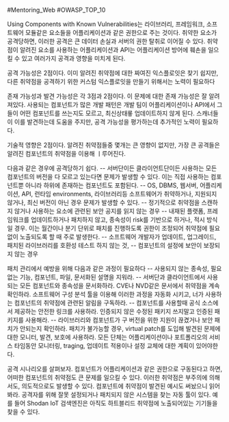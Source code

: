 #Mentoring_Web #OWASP_TOP_10

Using Components with Known Vulnerabilities는 라이브러리, 프레임워크, 소프트웨어 모듈같은 요소들을 어플리케이션과 같은 권한으로 주는 것이다. 취약한 요소가 공격당하면, 이러한 공격은 큰 데이터 손실과 서버의 권한 탈취로 이어질 수 있다. 취약점이 알려진 요소를 사용하는 어플리케이션과 API는 어플리케이션 방어에 훼손을 일으킬 수 있고 여러가지 공격과 영향을 미치게 된다.

공격 가능성은 2점이다. 이미 알려진 취약점에 대한 짜여진 익스플로잇은 찾기 쉽지만, 다른 취약점을 공격하기 위한 커스텀 익스플로잇을 만들기 위해서는 노력이 필요하다

존재 가능성과 발견 가능성은 각 3점과 2점이다. 이 문제에 대한 존재 가능성은 잘 알려져있다. 사용되는 컴포넌트가 많은 개발 패턴은 개발 팀이 어플리케이션이나 API에서 그들이 어떤 컴포넌트를 쓰는지도 모르고, 최신상태롷 업데이트하지 않게 된다.
스캐너들이 이를 발견하는데 도움을 주지만, 공격 가능성을 평가하는데 추가적인 노력이 필요하다.

기술적 영향은 2점이다. 알려진 취약점들중 몇개는 큰 영향이 없지만, 가장 큰 공격들은 알려진 컴포넌트의 취약점을 이용해 ㅣ루어진다.

다음과 같은 경우에 공격당하기 쉽다.
-- 서버단이든 클라이언트단이든 사용하는 모든 컴포넌트의 버전을 다 모르고 있는다면 문제가 발생할 수 있다. 이는 직접 사용하는 컴포넌트뿐 아니라 하위에 존재하는 컴포넌트도 포함된다. 
-- OS, DBMS, 웹서버, 어플리케이션, API, 런타임 environments, 라이브러리등 소프트웨어가 취약하거나, 지원되지 않거나, 최신 버전이 아닌 경우 문제가 발생할 수 있다.
-- 정기적으로 취약점을 스캔하지 않거나 사용하는 요소에 관련된 보안 공지를 읽지 않는 경우
-- 내재된 플랫폼, 프레임워크를 업데이트하거나 패치하지 않고, 종속성이 risk를 기반으로 하거나, 적시 방식일 경우. 이는 월간이나 분기 단위로 패치를 진행하도록 권한이 조정되어  취약점에 필요 없이 노출되도록 할 때 주로 발생한다.
-- 소프트웨어 개발자가 업데이트, 업그레이드, 패치된 라이브러리를 호환성 테스트 하지 않는 것,
-- 컴포넌트의 설정에 보안이 보장되지 않는 경우

패치 관리에서 예방을 위해 다음과 같은 과정이 필요하다
-- 사용되지 않는 종속성, 필요 없는 기능, 컴포넌트, 파일, 문서화된 설명을 지워라.
-- 서버단과 클라이언트에서 사용되는 모든 컴포넌트와 종속성을 문서화하라. CVE나 NVD같은 문서에서 취약점을 계속 확인하라. 소프트웨어 구성 분석 툴을 이용해 이러한 과정을 자동화 시키고, 너가 사용하는 컴포넌트의 취약점에 관련된 알림을 구독하라.
-- 컴포넌트를 사용할때 공식 소스에서 제공하는 안전한 링크를 사용하라. 인증되지 않은 수정된 패키지 쓰지말고 인증된 패키지를 사용해라.
-- 라이브러리와 컴포넌트가 구 버전을 위한 지원이 끊겼거나 보안 패치가 안되는지 확인하라. 패치가 불가능할 경우, virtual patch를 도입해 발견된 문제에 대한 모니터, 발견, 보호에 사용하라.
모든 단체는 어플리케이션이나 포트폴리오의 서비스 타임동안 모니터링, traging, 업데이트 적용이나 설정 교체에 대한 계획이 있어야한다.

공격 시나리오를 살펴보자. 컴포넌트가 어플리케이션과 같은 권한으로 구동된다고 하면, 어떠한 컴포넌트의 취약점도 큰 문제를 일으킬 수 있다. 이러한 취약점은 부주의에 의해서도, 의도적으로도 발생할 수 있다. 컴포넌트에 취약점이 발견된 예시도 써놨으니 읽어봐라.
공격자를 위해 잘못 설정되거나 패치되지 않은 시스템을 찾는 자동 툴이 있다. 예를 들어 Shodan IoT 검색엔진은 아직도 하트블리드 취약점에 노출되어있는 기기들을 찾을 수 있다.